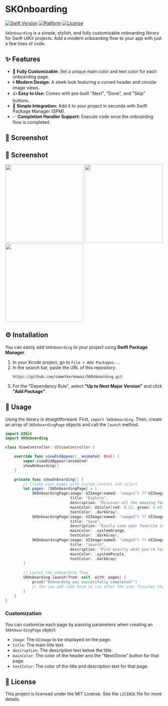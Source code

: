 # SKOnboarding

[![Swift Version](https://img.shields.io/badge/Swift-5.9-orange.svg)](https://swift.org)
[![Platform](https://img.shields.io/badge/Platform-iOS%2013%2B-blue.svg)](https://developer.apple.com/ios/)
[![License](https://img.shields.io/badge/License-MIT-lightgrey.svg)](https://opensource.org/licenses/MIT)

`SKOnboarding` is a simple, stylish, and fully customizable onboarding library for Swift UIKit projects. Add a modern onboarding flow to your app with just a few lines of code.

## ✨ Features

-   🎨 **Fully Customizable:** Set a unique main color and text color for each onboarding page.
-   🌀 **Modern Design:** A sleek look featuring a curved header and circular image views.
-   👍 **Easy to Use:** Comes with pre-built "Next", "Done", and "Skip" buttons.
-   🧩 **Simple Integration:** Add it to your project in seconds with Swift Package Manager (SPM).
-   ✅ **Completion Handler Support:** Execute code once the onboarding flow is completed.

## 📸 Screenshot

## 📸 Screenshot

<img src="https://github.com/user-attachments/assets/e8ec43de-e7f2-41e4-b64d-6899e166895b" width="250" /> <img src="https://github.com/user-attachments/assets/0176f8fc-9dbf-4e6f-85f7-5caff2504115" width="250" /> <img src="https://github.com/user-attachments/assets/52bc29d5-d23d-4e52-a349-a6f738043a18" width="250" />

## ⚙️ Installation

You can easily add `SKOnboarding` to your project using **Swift Package Manager**.

1.  In your Xcode project, go to `File > Add Packages...`
2.  In the search bar, paste the URL of this repository:
    ```
    https://github.com/sametkorkmaaz/SKOnboarding.git
    ```
3.  For the "Dependency Rule", select **"Up to Next Major Version"** and click **"Add Package"**.

## 🚀 Usage

Using the library is straightforward. First, `import SKOnboarding`. Then, create an array of `SKOnboardingPage` objects and call the `launch` method.

```swift
import UIKit
import SKOnboarding

class ViewController: UIViewController {

    override func viewDidAppear(_ animated: Bool) {
        super.viewDidAppear(animated)
        showOnboarding()
    }

    private func showOnboarding() {
        // Create your pages with custom content and colors
        let pages: [SKOnboardingPage] = [
            SKOnboardingPage(image: UIImage(named: "image1") ?? UIImage(),
                             title: "Explore",
                             description: "Discover all the amazing features our app has to offer.",
                             mainColor: UIColor(red: 0.22, green: 0.69, blue: 0.45, alpha: 1.00),
                             textColor: .darkGray),
            SKOnboardingPage(image: UIImage(named: "image2") ?? UIImage(),
                             title: "Save",
                             description: "Easily save your favorite content to your profile for later.",
                             mainColor: .systemOrange,
                             textColor: .darkGray),
            SKOnboardingPage(image: UIImage(named: "image3") ?? UIImage(),
                             title: "Search",
                             description: "Find exactly what you're looking for with our advanced search.",
                             mainColor: .systemPurple,
                             textColor: .darkGray)
        ]
        
        // Launch the onboarding flow
        SKOnboarding.launch(from: self, with: pages) {
            print("Onboarding was successfully completed!")
            // You can add code here to run after the user finishes the onboarding.
        }
    }
}
```

### Customization

You can customize each page by passing parameters when creating an `SKOnboardingPage` object:

-   `image`: The `UIImage` to be displayed on the page.
-   `title`: The main title text.
-   `description`: The description text below the title.
-   `mainColor`: The color of the header and the "Next/Done" button for that page.
-   `textColor`: The color of the title and description text for that page.

## 📝 License

This project is licensed under the MIT License. See the `LICENSE` file for more details.
